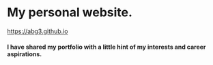 # My personal website. 
https://abg3.github.io

#### I have shared my portfolio with a little hint of my interests and career aspirations. 
